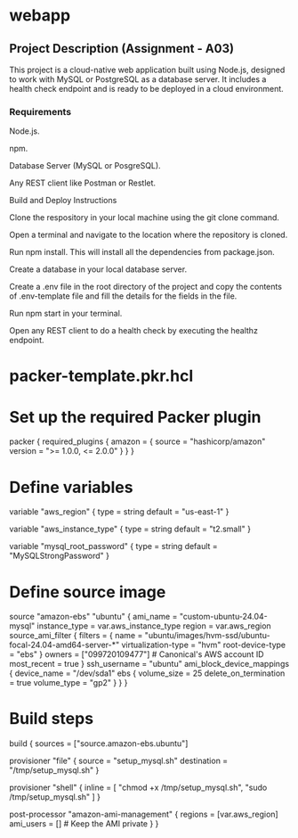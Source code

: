 # webapp

## Project Description (Assignment - A03)


This project is a cloud-native web application built using Node.js, designed to work with MySQL or PostgreSQL as a database server. It includes a health check endpoint and is ready to be deployed in a cloud environment.


### Requirements

Node.js.

npm.

Database Server (MySQL or PosgreSQL).

Any REST client like Postman or Restlet.

Build and Deploy Instructions

Clone the respository in your local machine using the git clone command.

Open a terminal and navigate to the location where the repository is cloned.

Run npm install. This will install all the dependencies from package.json.

Create a database in your local database server.

Create a .env file in the root directory of the project and copy the contents of .env-template file and fill the details for the fields in the file.

Run npm start in your terminal.

Open any REST client to do a health check by executing the healthz endpoint.



# packer-template.pkr.hcl

# Set up the required Packer plugin
packer {
  required_plugins {
    amazon = {
      source  = "hashicorp/amazon"
      version = ">= 1.0.0, <= 2.0.0"
    }
  }
}

# Define variables
variable "aws_region" {
  type    = string
  default = "us-east-1"
}

variable "aws_instance_type" {
  type    = string
  default = "t2.small"
}

variable "mysql_root_password" {
  type    = string
  default = "MySQLStrongPassword"
}

# Define source image
source "amazon-ebs" "ubuntu" {
  ami_name      = "custom-ubuntu-24.04-mysql"
  instance_type = var.aws_instance_type
  region        = var.aws_region
  source_ami_filter {
    filters = {
      name                = "ubuntu/images/hvm-ssd/ubuntu-focal-24.04-amd64-server-*"
      virtualization-type = "hvm"
      root-device-type    = "ebs"
    }
    owners = ["099720109477"]  # Canonical's AWS account ID
    most_recent = true
  }
  ssh_username = "ubuntu"
  ami_block_device_mappings {
    device_name = "/dev/sda1"
    ebs {
      volume_size = 25
      delete_on_termination = true
      volume_type = "gp2"
    }
  }
}

# Build steps
build {
  sources = ["source.amazon-ebs.ubuntu"]

  provisioner "file" {
    source      = "setup_mysql.sh"
    destination = "/tmp/setup_mysql.sh"
  }

  provisioner "shell" {
    inline = [
      "chmod +x /tmp/setup_mysql.sh",
      "sudo /tmp/setup_mysql.sh"
    ]
  }

  post-processor "amazon-ami-management" {
    regions = [var.aws_region]
    ami_users = []  # Keep the AMI private
  }
}

